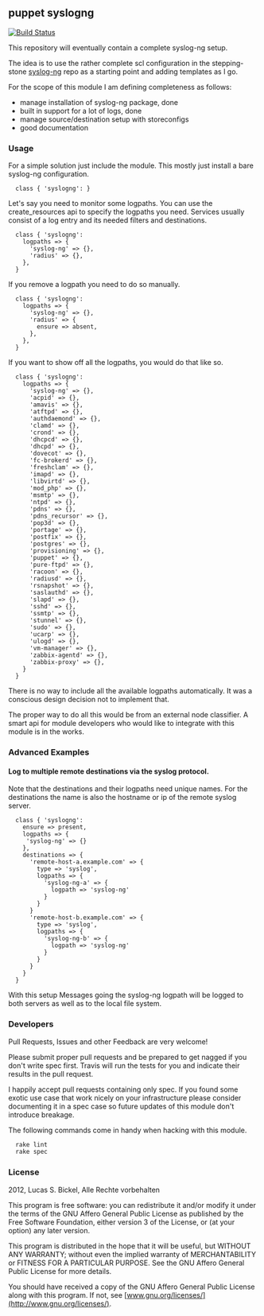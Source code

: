 ## puppet syslogng

[![Build Status](https://travis-ci.org/purplehazech/puppet-syslogng.png?branch=master)](https://travis-ci.org/purplehazech/puppet-syslogng)

This repository will eventually contain a complete syslog-ng setup.

The idea is to use the rather complete scl configuration in the stepping-stone
[syslog-ng](https://github.com/stepping-stone/syslog-ng) repo as a starting point and adding
templates as I go.

For the scope of this module I am defining completeness as follows:

- manage installation of syslog-ng package, done
- built in support for a lot of logs, done
- manage source/destination setup with storeconfigs
- good documentation

### Usage

For a simple solution just include the module. This mostly just install a bare
syslog-ng configuration.

```puppet
  class { 'syslogng': }
```

Let's say you need to monitor some logpaths. You can use the create_resources api
to specify the logpaths you need. Services usually consist of a log entry and its
needed filters and destinations.

```puppet
  class { 'syslogng':
    logpaths => {
      'syslog-ng' => {},
      'radius' => {},
    },
  }
```

If you remove a logpath you need to do so manually.

```puppet
  class { 'syslogng':
    logpaths => {
      'syslog-ng' => {},
      'radius' => {
        ensure => absent,
      },
    },
  }
```

If you want to show off all the logpaths, you would do that like so.

```puppet
  class { 'syslogng':
    logpaths => {
      'syslog-ng' => {},
      'acpid' => {},
      'amavis' => {},
      'atftpd' => {},
      'authdaemond' => {},
      'clamd' => {},
      'crond' => {},
      'dhcpcd' => {},
      'dhcpd' => {},
      'dovecot' => {},
      'fc-brokerd' => {},
      'freshclam' => {},
      'imapd' => {},
      'libvirtd' => {},
      'mod_php' => {},
      'msmtp' => {},
      'ntpd' => {},
      'pdns' => {},
      'pdns_recursor' => {},
      'pop3d' => {},
      'portage' => {},
      'postfix' => {},
      'postgres' => {},
      'provisioning' => {},
      'puppet' => {},
      'pure-ftpd' => {},
      'racoon' => {},
      'radiusd' => {},
      'rsnapshot' => {},
      'saslauthd' => {},
      'slapd' => {},
      'sshd' => {},
      'ssmtp' => {},
      'stunnel' => {},
      'sudo' => {},
      'ucarp' => {},
      'ulogd' => {},
      'vm-manager' => {},
      'zabbix-agentd' => {},
      'zabbix-proxy' => {},
    }
  }
```

There is no way to include all the available logpaths automatically. It was a
conscious design decision not to implement that.

The proper way to do all this would be from an external node classifier. A smart api
for module developers who would like to integrate with this module is in the works.

### Advanced Examples

#### Log to multiple remote destinations via the syslog protocol.

Note that the destinations and their logpaths need unique names. For the destinations
the name is also the hostname or ip of the remote syslog server.

```puppet
  class { 'syslogng':
    ensure => present,
    logpaths => {
     'syslog-ng' => {}
    },
    destinations => {
      'remote-host-a.example.com' => {
        type => 'syslog',
        logpaths => {
          'syslog-ng-a' => {
            logpath => 'syslog-ng'
          }
        }
      }
      'remote-host-b.example.com' => {
        type => 'syslog',
        logpaths => {
          'syslog-ng-b' => {
            logpath => 'syslog-ng'
          }
        }
      }
    }
  }
```

With this setup Messages going the syslog-ng logpath will be logged to both servers as
well as to the local file system.

### Developers

Pull Requests, Issues and other Feedback are very welcome!

Please submit proper pull requests and be prepared to get nagged if you don't write spec
first. Travis will run the tests for you and indicate their results in the pull request.

I happily accept pull requests containing only spec. If you found some exotic use case
that work nicely on your infrastructure please consider documenting it in a spec case so
future updates of this module don't introduce breakage.

The following commands come in handy when hacking with this module.

```sh
  rake lint
  rake spec
```

### License

2012, Lucas S. Bickel, Alle Rechte vorbehalten

This program is free software: you can redistribute it and/or modify it under the terms
of the GNU Affero General Public License as published by the Free Software Foundation,
either version 3 of the License, or (at your option) any later version.

This program is distributed in the hope that it will be useful, but WITHOUT ANY WARRANTY;
without even the implied warranty of MERCHANTABILITY or FITNESS FOR A PARTICULAR PURPOSE.
See the GNU Affero General Public License for more details.

You should have received a copy of the GNU Affero General Public License along with this
program. If not, see [www.gnu.org/licenses/](http://www.gnu.org/licenses/).
